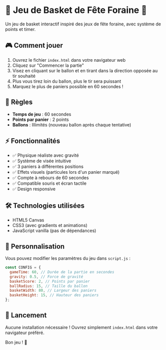 # 🎪 Jeu de Basket de Fête Foraine 🏀

Un jeu de basket interactif inspiré des jeux de fête foraine, avec système de points et timer.

## 🎮 Comment jouer

1. Ouvrez le fichier `index.html` dans votre navigateur web
2. Cliquez sur "Commencer la partie"
3. Visez en cliquant sur le ballon et en tirant dans la direction opposée au tir souhaité
4. Plus vous tirez loin du ballon, plus le tir sera puissant
5. Marquez le plus de paniers possible en 60 secondes !

## 🎯 Règles

- **Temps de jeu** : 60 secondes
- **Points par panier** : 2 points
- **Ballons** : Illimités (nouveau ballon après chaque tentative)

## ⚡ Fonctionnalités

- ✅ Physique réaliste avec gravité
- ✅ Système de visée intuitive
- ✅ 3 paniers à différentes positions
- ✅ Effets visuels (particules lors d'un panier marqué)
- ✅ Compte à rebours de 60 secondes
- ✅ Compatible souris et écran tactile
- ✅ Design responsive

## 🛠️ Technologies utilisées

- HTML5 Canvas
- CSS3 (avec gradients et animations)
- JavaScript vanilla (pas de dépendances)

## 🎨 Personnalisation

Vous pouvez modifier les paramètres du jeu dans `script.js` :

```javascript
const CONFIG = {
  gameTime: 60, // Durée de la partie en secondes
  gravity: 0.5, // Force de gravité
  basketScore: 2, // Points par panier
  ballRadius: 15, // Taille du ballon
  basketWidth: 80, // Largeur des paniers
  basketHeight: 15, // Hauteur des paniers
};
```

## 🚀 Lancement

Aucune installation nécessaire ! Ouvrez simplement `index.html` dans votre navigateur préféré.

Bon jeu ! 🎉

